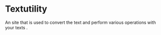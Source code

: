 # Textutility
An site that is used to convert the text and perform various operations with your texts .
